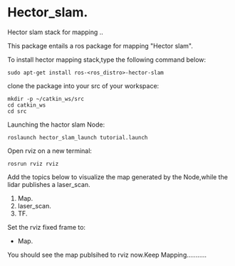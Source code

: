 # Hector_slam.
Hector slam stack for mapping ..

This package entails a ros package for mapping "Hector slam".

To install hector mapping stack,type the following command below:
```
sudo apt-get install ros-<ros_distro>-hector-slam
```
clone the package into your src of your workspace:
```
mkdir -p ~/catkin_ws/src
cd catkin_ws
cd src
```
Launching the hactor slam Node:
```
roslaunch hector_slam_launch tutorial.launch 
```
Open rviz on a new terminal:
```
rosrun rviz rviz
```
Add the topics below to visualize the map generated by the Node,while the lidar publishes a laser_scan.
1. Map.
2. laser_scan.
3. TF.

Set the rviz fixed frame to:
- Map.

You should see the map publsihed to rviz now.Keep Mapping...........
